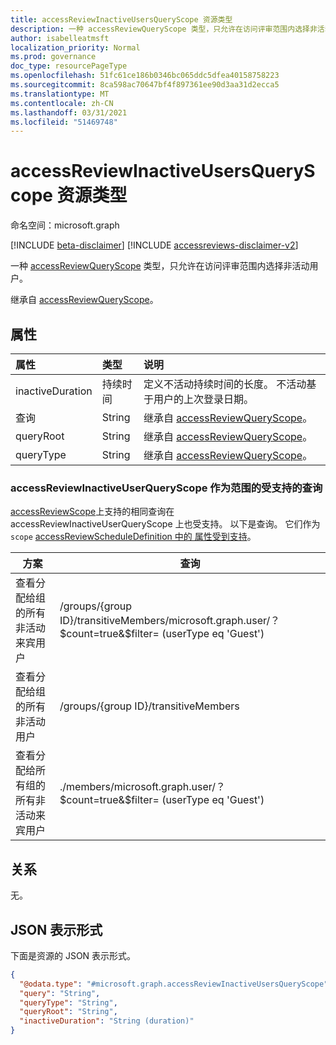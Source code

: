 ```yaml
---
title: accessReviewInactiveUsersQueryScope 资源类型
description: 一种 accessReviewQueryScope 类型，只允许在访问评审范围内选择非活动用户。
author: isabelleatmsft
localization_priority: Normal
ms.prod: governance
doc_type: resourcePageType
ms.openlocfilehash: 51fc61ce186b0346bc065ddc5dfea40158758223
ms.sourcegitcommit: 8ca598ac70647bf4f897361ee90d3aa31d2ecca5
ms.translationtype: MT
ms.contentlocale: zh-CN
ms.lasthandoff: 03/31/2021
ms.locfileid: "51469748"
---
```

# <a name="accessreviewinactiveusersqueryscope-resource-type"></a>accessReviewInactiveUsersQueryScope 资源类型

命名空间：microsoft.graph

[!INCLUDE [beta-disclaimer](../../includes/beta-disclaimer.md)]
[!INCLUDE [accessreviews-disclaimer-v2](../../includes/accessreviews-disclaimer-v2.md)]

一种 [accessReviewQueryScope](../resources/accessreviewqueryscope.md) 类型，只允许在访问评审范围内选择非活动用户。

继承自 [accessReviewQueryScope](../resources/accessreviewqueryscope.md)。

## <a name="properties"></a>属性
|属性|类型|说明|
|:---|:---|:---|
|inactiveDuration|持续时间|定义不活动持续时间的长度。 不活动基于用户的上次登录日期。|
|查询|String|继承自 [accessReviewQueryScope](../resources/accessreviewqueryscope.md)。|
|queryRoot|String|继承自 [accessReviewQueryScope](../resources/accessreviewqueryscope.md)。|
|queryType|String|继承自 [accessReviewQueryScope](../resources/accessreviewqueryscope.md)。|

### <a name="supported-queries-for-accessreviewinactiveuserqueryscope-as-scope"></a>accessReviewInactiveUserQueryScope 作为范围的受支持的查询
[accessReviewScope](../resources/accessreviewscope.md)上支持的相同查询在 accessReviewInactiveUserQueryScope 上也受支持。 以下是查询。 它们作为 `scope` [accessReviewScheduleDefinition 中的 属性受到支持](accessreviewscheduledefinition.md)。

|方案| 查询 |
|--|--|
| 查看分配给组的所有非活动来宾用户 | /groups/{group ID}/transitiveMembers/microsoft.graph.user/？ \$count=true&$filter= (userType eq 'Guest')  |
| 查看分配给组的所有非活动用户 | /groups/{group ID}/transitiveMembers |
| 查看分配给所有组的所有非活动来宾用户 | ./members/microsoft.graph.user/？ \$count=true&$filter= (userType eq 'Guest')  |


## <a name="relationships"></a>关系
无。

## <a name="json-representation"></a>JSON 表示形式
下面是资源的 JSON 表示形式。
<!-- {
  "blockType": "resource",
  "@odata.type": "microsoft.graph.accessReviewInactiveUsersQueryScope"
}
-->
``` json
{
  "@odata.type": "#microsoft.graph.accessReviewInactiveUsersQueryScope",
  "query": "String",
  "queryType": "String",
  "queryRoot": "String",
  "inactiveDuration": "String (duration)"
}
```
